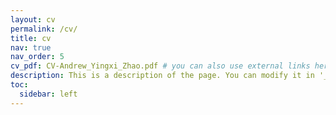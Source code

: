 ```yaml
---
layout: cv
permalink: /cv/
title: cv
nav: true
nav_order: 5
cv_pdf: CV-Andrew_Yingxi_Zhao.pdf # you can also use external links here
description: This is a description of the page. You can modify it in '_pages/cv.md'. You can also change or remove the top pdf download button.
toc:
  sidebar: left
---
```

